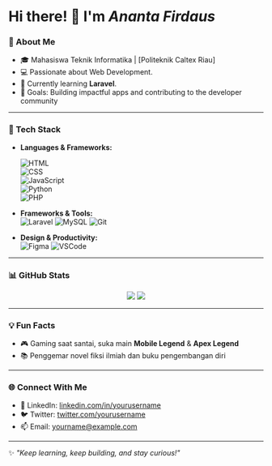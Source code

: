 # Hi there! 👋 I'm *Ananta Firdaus*  

### 🌟 About Me
- 🎓 Mahasiswa Teknik Informatika | [Politeknik Caltex Riau]
- 💻 Passionate about Web Development.
- 🌱 Currently learning **Laravel**.
- 🎯 Goals: Building impactful apps and contributing to the developer community

---

### 🚀 Tech Stack
- **Languages & Frameworks:**
  
  ![HTML](https://img.shields.io/badge/HTML-E34F26?style=flat&logo=html5&logoColor=white)  
  ![CSS](https://img.shields.io/badge/CSS-1572B6?style=flat&logo=css3&logoColor=white)  
  ![JavaScript](https://img.shields.io/badge/JavaScript-F7DF1E?style=flat&logo=javascript&logoColor=black)  
  ![Python](https://img.shields.io/badge/Python-3776AB?style=flat&logo=python&logoColor=white)  
  ![PHP](https://img.shields.io/badge/PHP-777BB4?style=flat&logo=php&logoColor=white)  
  
- **Frameworks & Tools:**  
  ![Laravel](https://img.shields.io/badge/Laravel-FF2D20?style=flat&logo=laravel&logoColor=white)
  ![MySQL](https://img.shields.io/badge/MySQL-4479A1?style=flat&logo=mysql&logoColor=white)
  ![Git](https://img.shields.io/badge/Git-F05032?style=flat&logo=git&logoColor=white)

- **Design & Productivity:**  
  ![Figma](https://img.shields.io/badge/Figma-F24E1E?style=flat&logo=figma&logoColor=white) 
  ![VSCode](https://img.shields.io/badge/VS_Code-0078D4?style=flat&logo=visual-studio-code&logoColor=white)  

---

### 📊 GitHub Stats
<p align="center">
  <img src="https://github-readme-stats.vercel.app/api?username=Ananta-TI&theme=radical" />
  <img src="https://github-readme-streak-stats.herokuapp.com/?user=Ananta-TI&theme=radical"  />
</p>

---

### 💡 Fun Facts
- 🎮 Gaming saat santai, suka main **Mobile Legend** & **Apex Legend**
- 📚 Penggemar novel fiksi ilmiah dan buku pengembangan diri  

---

### 🌐 Connect With Me
- 💼 LinkedIn: [linkedin.com/in/yourusername](#)
- 🐦 Twitter: [twitter.com/yourusername](#)
- 📫 Email: yourname@example.com  

---

✨ *"Keep learning, keep building, and stay curious!"*
